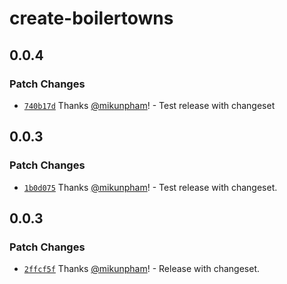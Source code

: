 # create-boilertowns

## 0.0.4

### Patch Changes

- [`740b17d`](https://github.com/boilertowns/create-boilertowns/commit/740b17d6d77556609b4ff70150e1115d862c8578) Thanks [@mikunpham](https://github.com/mikunpham)! - Test release with changeset

## 0.0.3

### Patch Changes

- [`1b0d075`](https://github.com/boilertowns/create-boilertowns/commit/1b0d0759bcb2470e142897097d24f4a29928f881) Thanks [@mikunpham](https://github.com/mikunpham)! - Test release with changeset.

## 0.0.3

### Patch Changes

- [`2ffcf5f`](https://github.com/boilertowns/create-boilertowns/commit/2ffcf5f44f8bba37d9b01552d070656fc0d20684) Thanks [@mikunpham](https://github.com/mikunpham)! - Release with changeset.
